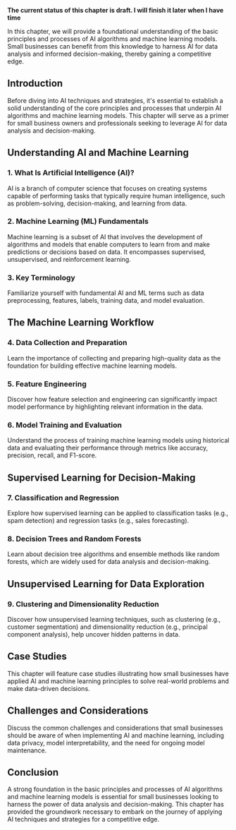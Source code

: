 **The current status of this chapter is draft. I will finish it later when I have time**

In this chapter, we will provide a foundational understanding of the basic principles and processes of AI algorithms and machine learning models. Small businesses can benefit from this knowledge to harness AI for data analysis and informed decision-making, thereby gaining a competitive edge.

Introduction
------------

Before diving into AI techniques and strategies, it's essential to establish a solid understanding of the core principles and processes that underpin AI algorithms and machine learning models. This chapter will serve as a primer for small business owners and professionals seeking to leverage AI for data analysis and decision-making.

Understanding AI and Machine Learning
-------------------------------------

### 1. **What Is Artificial Intelligence (AI)?**

AI is a branch of computer science that focuses on creating systems capable of performing tasks that typically require human intelligence, such as problem-solving, decision-making, and learning from data.

### 2. **Machine Learning (ML) Fundamentals**

Machine learning is a subset of AI that involves the development of algorithms and models that enable computers to learn from and make predictions or decisions based on data. It encompasses supervised, unsupervised, and reinforcement learning.

### 3. **Key Terminology**

Familiarize yourself with fundamental AI and ML terms such as data preprocessing, features, labels, training data, and model evaluation.

The Machine Learning Workflow
-----------------------------

### 4. **Data Collection and Preparation**

Learn the importance of collecting and preparing high-quality data as the foundation for building effective machine learning models.

### 5. **Feature Engineering**

Discover how feature selection and engineering can significantly impact model performance by highlighting relevant information in the data.

### 6. **Model Training and Evaluation**

Understand the process of training machine learning models using historical data and evaluating their performance through metrics like accuracy, precision, recall, and F1-score.

Supervised Learning for Decision-Making
---------------------------------------

### 7. **Classification and Regression**

Explore how supervised learning can be applied to classification tasks (e.g., spam detection) and regression tasks (e.g., sales forecasting).

### 8. **Decision Trees and Random Forests**

Learn about decision tree algorithms and ensemble methods like random forests, which are widely used for data analysis and decision-making.

Unsupervised Learning for Data Exploration
------------------------------------------

### 9. **Clustering and Dimensionality Reduction**

Discover how unsupervised learning techniques, such as clustering (e.g., customer segmentation) and dimensionality reduction (e.g., principal component analysis), help uncover hidden patterns in data.

Case Studies
------------

This chapter will feature case studies illustrating how small businesses have applied AI and machine learning principles to solve real-world problems and make data-driven decisions.

Challenges and Considerations
-----------------------------

Discuss the common challenges and considerations that small businesses should be aware of when implementing AI and machine learning, including data privacy, model interpretability, and the need for ongoing model maintenance.

Conclusion
----------

A strong foundation in the basic principles and processes of AI algorithms and machine learning models is essential for small businesses looking to harness the power of data analysis and decision-making. This chapter has provided the groundwork necessary to embark on the journey of applying AI techniques and strategies for a competitive edge.
